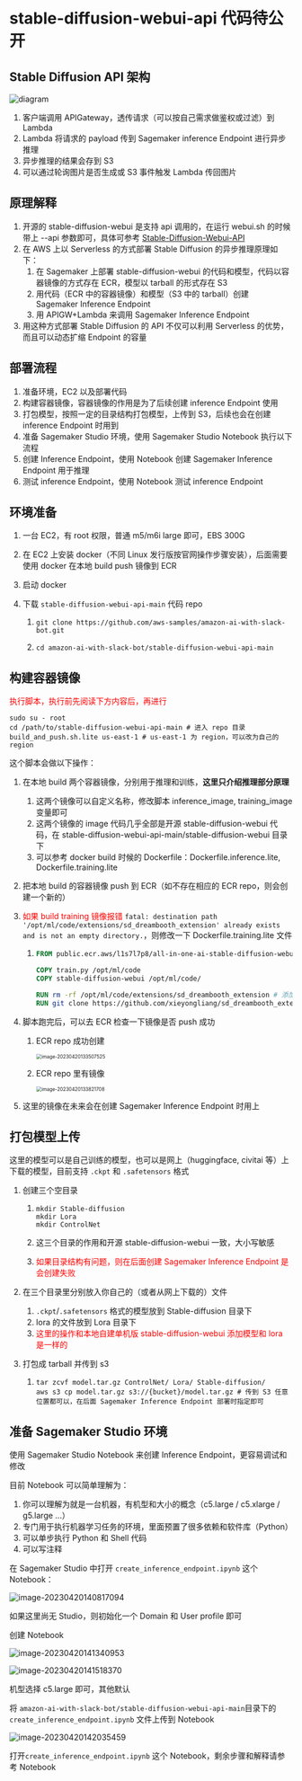 # stable-diffusion-webui-api 代码待公开

## Stable Diffusion API 架构

![diagram](images/readme/diagram.jpg)

1. 客户端调用 APIGateway，透传请求（可以按自己需求做鉴权或过滤）到 Lambda
2. Lambda 将请求的 payload 传到 Sagemaker inference Endpoint 进行异步推理
3. 异步推理的结果会存到 S3
4. 可以通过轮询图片是否生成或 S3 事件触发 Lambda 传回图片



## 原理解释

1. 开源的 stable-diffusion-webui 是支持 api 调用的，在运行 webui.sh 的时候带上 --api 参数即可，具体可参考 [Stable-Diffusion-Webui-API](https://github.com/AUTOMATIC1111/stable-diffusion-webui/wiki/API)
2. 在 AWS 上以 Serverless 的方式部署 Stable Diffusion 的异步推理原理如下：
   1. 在 Sagemaker 上部署 stable-diffusion-webui 的代码和模型，代码以容器镜像的方式存在 ECR，模型以 tarball 的形式存在 S3
   2. 用代码（ECR 中的容器镜像）和模型（S3 中的 tarball）创建 Sagemaker Inference Endpoint 
   3. 用 APIGW+Lambda 来调用 Sagemaker Inference Endpoint
3. 用这种方式部署 Stable Diffusion 的 API 不仅可以利用 Serverless 的优势，而且可以动态扩缩 Endpoint 的容量



## 部署流程

1. 准备环境，EC2 以及部署代码
2. 构建容器镜像，容器镜像的作用是为了后续创建 inference Endpoint 使用
3. 打包模型，按照一定的目录结构打包模型，上传到 S3，后续也会在创建 inference Endpoint 时用到
4. 准备 Sagemaker Studio 环境，使用 Sagemaker Studio Notebook 执行以下流程
5. 创建 Inference Endpoint，使用 Notebook 创建 Sagemaker Inference Endpoint 用于推理
6. 测试 inference Endpoint，使用 Notebook 测试 inference Endpoint



## 环境准备

1. 一台 EC2，有 root 权限，普通 m5/m6i large 即可，EBS 300G

2. 在 EC2 上安装 docker（不同 Linux 发行版按官网操作步骤安装），后面需要使用 docker 在本地 build push 镜像到 ECR

3. 启动 docker

4. 下载 `stable-diffusion-webui-api-main` 代码 repo

   1. ```shell
      git clone https://github.com/aws-samples/amazon-ai-with-slack-bot.git
      ```

   2. ```shell
      cd amazon-ai-with-slack-bot/stable-diffusion-webui-api-main
      ```




## 构建容器镜像

<span style="color:red">执行脚本，执行前先阅读下方内容后，再进行</span>

```shell
sudo su - root
cd /path/to/stable-diffusion-webui-api-main # 进入 repo 目录
build_and_push.sh.lite us-east-1 # us-east-1 为 region，可以改为自己的 region
```



这个脚本会做以下操作：

1. 在本地 build 两个容器镜像，分别用于推理和训练，**这里只介绍推理部分原理**

   1. 这两个镜像可以自定义名称，修改脚本 inference_image, training_image 变量即可
   2. 这两个镜像的 image 代码几乎全部是开源 stable-diffusion-webui 代码，在 stable-diffusion-webui-api-main/stable-diffusion-webui 目录下
   3. 可以参考 docker build 时候的 Dockerfile：Dockerfile.inference.lite, Dockerfile.training.lite

2. 把本地 build 的容器镜像 push 到 ECR（如不存在相应的 ECR repo，则会创建一个新的）

3. <span style="color:red">如果 build training 镜像报错</span> `fatal: destination path '/opt/ml/code/extensions/sd_dreambooth_extension' already exists and is not an empty directory.`，则修改一下 Dockerfile.training.lite 文件

   1. ```dockerfile
      FROM public.ecr.aws/l1s7l7p8/all-in-one-ai-stable-diffusion-webui-training:latest
      
      COPY train.py /opt/ml/code
      COPY stable-diffusion-webui /opt/ml/code/
      
      RUN rm -rf /opt/ml/code/extensions/sd_dreambooth_extension # 添加这一行，先删掉以前的文件
      RUN git clone https://github.com/xieyongliang/sd_dreambooth_extension.git /opt/ml/code/extensions/sd_dreambooth_extension
      ```

4. 脚本跑完后，可以去 ECR 检查一下镜像是否 push 成功

   1. ECR repo 成功创建

      <img src="images/readme/image-20230420133507525.png" alt="image-20230420133507525" style="zoom:60%;" />

   2. ECR repo 里有镜像

      <img src="images/readme/image-20230420133821708.png" alt="image-20230420133821708" style="zoom:60%;" />

5. 这里的镜像在未来会在创建 Sagemaker Inference Endpoint 时用上



## 打包模型上传

这里的模型可以是自己训练的模型，也可以是网上（huggingface, civitai 等）上下载的模型，目前支持 `.ckpt` 和 `.safetensors` 格式



1. 创建三个空目录

   1. ```
      mkdir Stable-diffusion
      mkdir Lora
      mkdir ControlNet
      ```

   2. 这三个目录的作用和开源 stable-diffusion-webui 一致，大小写敏感

   3. <span style="color:red">如果目录结构有问题，则在后面创建 Sagemaker Inference Endpoint 是会创建失败</span>

2. 在三个目录里分别放入你自己的（或者从网上下载的）文件

   1.  `.ckpt`/`.safetensors` 格式的模型放到 Stable-diffusion 目录下
   2. lora 的文件放到 Lora 目录下
   3. <span style="color:red">这里的操作和本地自建单机版 stable-diffusion-webui 添加模型和 lora 是一样的</span>

3. 打包成 tarball 并传到 s3

   1. ```shell
      tar zcvf model.tar.gz ControlNet/ Lora/ Stable-diffusion/
      aws s3 cp model.tar.gz s3://{bucket}/model.tar.gz # 传到 S3 任意位置都可以，在后面 Sagemaker Inference Endpoint 部署时指定即可
      ```



## 准备 Sagemaker Studio 环境

使用 Sagemaker Studio Notebook 来创建 Inference Endpoint，更容易调试和修改



目前 Notebook 可以简单理解为：

1. 你可以理解为就是一台机器，有机型和大小的概念（c5.large / c5.xlarge / g5.large ...）
2. 专门用于执行机器学习任务的环境，里面预置了很多依赖和软件库（Python）
3. 可以单步执行 Python 和 Shell 代码
4. 可以写注释



在 Sagemaker Studio 中打开 `create_inference_endpoint.ipynb` 这个 Notebook：

![image-20230420140817094](images/readme/image-20230420140817094.png)



如果这里尚无 Studio，则初始化一个 Domain 和 User profile 即可



创建 Notebook

![image-20230420141340953](images/readme/image-20230420141340953.png)

![image-20230420141518370](images/readme/image-20230420141518370.png)



机型选择 c5.large 即可，其他默认



将 `amazon-ai-with-slack-bot/stable-diffusion-webui-api-main`目录下的 `create_inference_endpoint.ipynb` 文件上传到 Notebook

![image-20230420142035459](images/readme/image-20230420142035459.png)



打开`create_inference_endpoint.ipynb` 这个 Notebook，剩余步骤和解释请参考 Notebook
